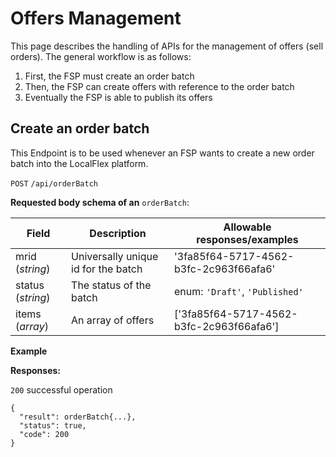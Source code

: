 # Offers Management

This page describes the handling of APIs for the management of offers (sell orders). The general workflow is as follows:

1. First, the FSP must create an order batch
2. Then, the FSP can create offers with reference to the order batch
3. Eventually the FSP is able to publish its offers

## Create an order batch
This Endpoint is to be used whenever an FSP wants to create a new order batch into the LocalFlex platform.

`POST` `/api/orderBatch`

**Requested body schema of an** `orderBatch`:


|Field|Description |Allowable responses/examples|
|---|---|---|
|mrid (*string*)|Universally unique id for the batch|'3fa85f64-5717-4562-b3fc-2c963f66afa6'|
|status (*string*)|The status of the batch|enum: `'Draft'`, `'Published'`|
|items (*array*)|An array of offers|['3fa85f64-5717-4562-b3fc-2c963f66afa6']|

**Example**


**Responses:**

`200` successful operation
```
{
  "result": orderBatch{...}, 
  "status": true,
  "code": 200
}
```
